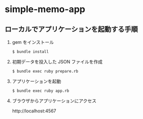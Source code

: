 # simple-memo-app

## ローカルでアプリケーションを起動する手順

1. gem をインストール

    ```
    $ bundle install
    ```

2. 初期データを投入した JSON ファイルを作成

    ```
    $ bundle exec ruby prepare.rb
    ```

3. アプリケーションを起動

    ```
    $ bundle exec ruby app.rb
    ```

4. ブラウザからアプリケーションにアクセス

    http://localhost:4567
